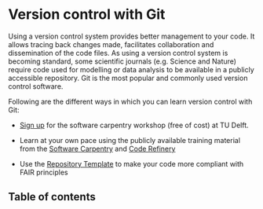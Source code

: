 # Version control with Git 

Using a version control system provides better management to your code. It allows tracing back changes made, facilitates collaboration and dissemination of the code files. As using a version control system is becoming standard, some scientific journals (e.g. Science and Nature) require code used for modelling or data analysis to be available in a publicly accessible repository. Git is the most popular and commonly used version control software.   

Following are the different ways in which you can learn version control with Git: 

- [Sign up](https://www.tudelft.nl/library/research-data-management/r/training-evenementen/training-voor-onderzoekers/software-carpentry-workshops) for the software carpentry workshop (free of cost) at TU Delft.  

- Learn at your own pace using the publicly available training material from the [Software Carpentry](https://swcarpentry.github.io/git-novice/) and [Code Refinery](https://coderefinery.github.io/git-intro/)

- Use the [Repository Template](https://github.com/manuGil/fair-code) to make your code more compliant with FAIR principles 

## Table of contents
```{tableofcontents}
```
